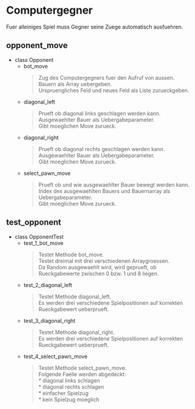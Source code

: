 # Computergegner

Fuer alleiniges Spiel muss Gegner seine Zuege automatisch ausfuehren.

## opponent_move

* class Opponent
    * bot_move
        >Zug des Computergegners fuer den Aufruf von aussen.\
        >Bauern als Array uebergeben.\
        >Urspruengliches Feld und neues Feld als Liste zurueckgeben.
    * diagonal_left
        >Prueft ob diagonal links geschlagen werden kann.\
        >Ausgewaehlter Bauer als Uebergabeparameter.\
        >Gibt moeglichen Move zurueck.
    * diagonal_right
        >Prueft ob diagonal rechts geschlagen werden kann.\
        >Ausgewaehlter Bauer als Uebergabeparameter.\
        >Gibt moeglichen Move zurueck.
    * select_pawn_move
        >Prueft ob und wie ausgewaehlter Bauer bewegt werden kann.\
        >Index des ausgewaehlten Bauers und Bauernarray als Uebergabeparameter.\
        >Gibt moeglichen Move zurueck.

## test_opponent

* class OpponentTest
    * test_1_bot_move
        >Testet Methode bot_move.\
        >Testet dreimal mit drei verschiedenen Arraygroessen.\
        >Da Random ausgewaehlt wird, wird geprueft, ob Rueckgabewerte zwischen 0 bzw. 1 und 8 liegen.
    * test_2_diagonal_left
        >Testet Methode diagonal_left.\
        >Es werden drei verschiedene Spielpositionen auf korrekten Rueckgabewert ueberprueft.
    * test_3_diagonal_right
        >Testet Methode diagonal_right.\
        >Es werden drei verschiedene Spielpositionen auf korrekten Rueckgabewert ueberprueft.
    * test_4_select_pawn_move
        >Testet Methode select_pawn_move.\
        >Folgende Faelle werden abgedeckt:\
           * diagonal links schlagen\
           * diagonal rechts schlagen\
           * einfacher Spielzug\
           * kein Spielzug moeglich
